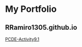 # My Portfolio
## RRamiro1305.github.io
<a href="http://rramiro1305.github.io/PCDE-Activity9.1"> PCDE-Activity9.1 </a>
